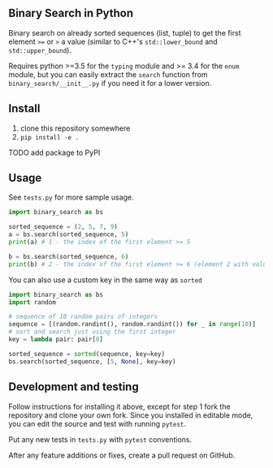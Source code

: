 ## Binary Search in Python

Binary search on already sorted sequences (list, tuple) to get the first element `>=` or `>`
a value (similar to C++'s `std::lower_bound` and `std::upper_bound`).

Requires python >=3.5 for the `typing` module and >= 3.4 for the `enum` module, but you can easily
extract the `search` function from `binary_search/__init__.py` if you need it for a lower version.

## Install
1. clone this repository somewhere
2. `pip install -e .`

TODO add package to PyPI

## Usage
See `tests.py` for more sample usage.
```python
import binary_search as bs

sorted_sequence = (2, 5, 7, 9)
a = bs.search(sorted_sequence, 5)
print(a) # 1 - the index of the first element >= 5

b = bs.search(sorted_sequence, 6)
print(b) # 2 - the index of the first element >= 6 (element 2 with value 7)
```

You can also use a custom key in the same way as `sorted`
```python
import binary_search as bs
import random

# sequence of 10 random pairs of integers
sequence = [(random.randint(), random.randint()) for _ in range(10)]
# sort and search just using the first integer
key = lambda pair: pair[0]

sorted_sequence = sorted(sequence, key=key)
bs.search(sorted_sequence, [5, None], key=key)
```

## Development and testing
Follow instructions for installing it above, except for step 1 fork the repository and clone your own fork. 
Since you installed in editable mode, you can edit the source and test with running `pytest`.

Put any new tests in `tests.py` with `pytest` conventions.

After any feature additions or fixes, create a pull request on GitHub. 

